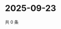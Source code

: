 # 2025-09-23

共 0 条

<!-- BEGIN ZHIHUVIDEO -->
<!-- 最后更新时间 Tue Sep 23 2025 08:50:49 GMT+0800 (China Standard Time) -->

<!-- END ZHIHUVIDEO -->
